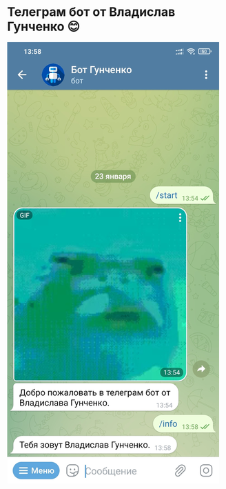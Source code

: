 # Телеграм бот от Владислав Гунченко :blush:
![Изображение](https://github.com/vgunchenko1999/gunchenko_pinf21m_bot/blob/master/1.jpg)

